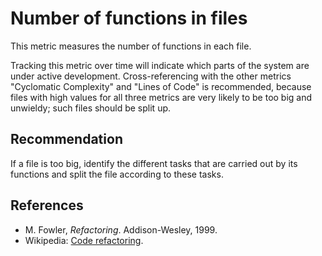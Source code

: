 # Number of functions in files
This metric measures the number of functions in each file.

Tracking this metric over time will indicate which parts of the system are under active development. Cross-referencing with the other metrics "Cyclomatic Complexity" and "Lines of Code" is recommended, because files with high values for all three metrics are very likely to be too big and unwieldy; such files should be split up.


## Recommendation
If a file is too big, identify the different tasks that are carried out by its functions and split the file according to these tasks.


## References
* M. Fowler, *Refactoring*. Addison-Wesley, 1999.
* Wikipedia: [Code refactoring](https://en.wikipedia.org/wiki/Code_refactoring).
